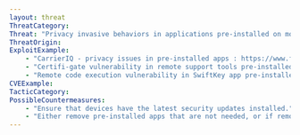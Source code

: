 ```yaml
---
layout: threat
ThreatCategory:
Threat: "Privacy invasive behaviors in applications pre-installed on mobile device by carrier or device manufacturer (that a user may be unable to remove)."
ThreatOrigin:
ExploitExample:
    - "CarrierIQ - privacy issues in pre-installed apps : https://www.ftc.gov/news-events/blogs/business-blog/2013/02/device-squad-story-behind-ftcs-first-case-against-mobile"
    - "Certifi-gate vulnerability in remote support tools pre-installed on many Android devices : http://blog.checkpoint.com/2015/08/06/certifigate/"
    - "Remote code execution vulnerability in SwiftKey app pre-installed on Samsung Android devices : https://www.nowsecure.com/keyboard-vulnerability/"
CVEExample:
TacticCategory:
PossibleCountermeasures:
    - "Ensure that devices have the latest security updates installed."
    - "Either remove pre-installed apps that are not needed, or if removal is not an option, disable the apps so that they do not run."
---
```

